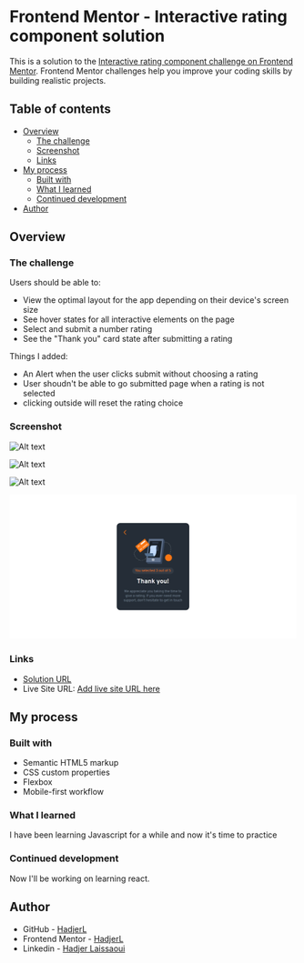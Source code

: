 # Frontend Mentor - Interactive rating component solution

This is a solution to the [Interactive rating component challenge on Frontend Mentor](https://www.frontendmentor.io/challenges/interactive-rating-component-koxpeBUmI). Frontend Mentor challenges help you improve your coding skills by building realistic projects. 

## Table of contents

- [Overview](#overview)
  - [The challenge](#the-challenge)
  - [Screenshot](#screenshot)
  - [Links](#links)
- [My process](#my-process)
  - [Built with](#built-with)
  - [What I learned](#what-i-learned)
  - [Continued development](#continued-development)
- [Author](#author)


## Overview

### The challenge

Users should be able to:

- View the optimal layout for the app depending on their device's screen size
- See hover states for all interactive elements on the page
- Select and submit a number rating
- See the "Thank you" card state after submitting a rating

Things I added:

- An Alert when the user clicks submit without choosing a rating
- User shoudn't be able to go submitted page when a rating is not selected
- clicking outside will reset the rating choice 
### Screenshot

![Alt text](image.png)

![Alt text](image-1.png)

![Alt text](<Screenshot (195).png>)

![Alt text](images/submitted.png)

### Links

- [Solution URL](https://github.com/HadjerL/frontend-mentor-interactive-rating-component.git)
- Live Site URL: [Add live site URL here](https://your-live-site-url.com)

## My process

### Built with

- Semantic HTML5 markup
- CSS custom properties
- Flexbox
- Mobile-first workflow


### What I learned

I have been learning Javascript for a while and now it's time to practice

### Continued development

Now I'll be working on learning react.


## Author

- GitHub - [HadjerL](https://github.com/HadjerL?tab=overview&from=2023-06-01&to=2023-06-21)
- Frontend Mentor - [HadjerL](https://www.frontendmentor.io/profile/HadjerL)
- Linkedin - [Hadjer Laissaoui](https://www.linkedin.com/in/hadjer-laissaoui-13a420255/)

